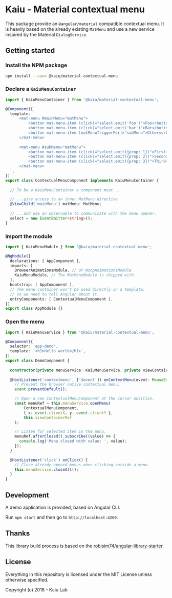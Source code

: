 # Kaiu - Material contextual menu

This package provide an `@angular/material` compatible contextual menu.
It is heavily based on the already existing `MatMenu` and use a new service inspired
by the Material `DialogService`.

## Getting started

### Install the NPM package

```sh
npm install --save @kaiu/material-contextual-menu
```

### Declare a `KaiuMenuContainer`

```typescript
import { KaiuMenuContainer } from '@kaiu/material-contextual-menu';

@Component({
  template: `
      <mat-menu #mainMenu="matMenu">
          <button mat-menu-item (click)="select.emit('foo')">Foo</button>
          <button mat-menu-item (click)="select.emit('bar')">Bar</button>
          <button mat-menu-item [matMenuTriggerFor]="subMenu">Others</button>
      </mat-menu>
      
      <mat-menu #subMenu="matMenu">
          <button mat-menu-item (click)="select.emit({prop: 1})">First</button>
          <button mat-menu-item (click)="select.emit({prop: 2})">Second</button>
          <button mat-menu-item (click)="select.emit({prop: 3})">Third</button>
      </mat-menu>
  `,
})
export class ContextualMenuComponent implements KaiuMenuContainer {
  
  // To be a KaiuMenuContainer a component must...

  // ...give access to an inner MatMenu directive
  @ViewChild('mainMenu') matMenu: MatMenu;
  
  // ...and use an observable to communicate with the menu opener.
  select = new EventEmitter<string>();
}
```

### Import the module

```typescript
import { KaiuMenuModule } from '@kaiu/material-contextual-menu';

@NgModule({
  declarations: [ AppComponent ],
  imports: [
    BrowserAnimationsModule, // Or NoopAnimationsModule
    KaiuMenuModule, // The MatMenuModule is shipped with.
  ],
  bootstrap: [ AppComponent ],
  // The menu container won't be used directly in a template,
  // so we need to tell Angular about it.
  entryComponents: [ ContextualMenuComponent ],
})
export class AppModule {}
```

### Open the menu

```typescript
import { KaiuMenuService } from '@kaiu/material-contextual-menu';

@Component({
  selector: 'app-demo',
  template: `<h1>Hello world</h1>`,
})
export class DemoComponent {
  
  constructor(private menuService: KaiuMenuService, private viewContainerRef: ViewContainerRef) {}
  
  @HostListener('contextmenu', ['$event']) onContextMenu(event: MouseEvent) {
    // Prevent the browser native contextual menu.
    event.preventDefault();

    // Open a new ContextualMenuComponent at the cursor position.
    const menuRef = this.menuService.openMenu(
        ContextualMenuComponent,
        { x: event.clientX, y: event.clientY },
        this.viewContainerRef
    );

    // Listen for selected item in the menu.
    menuRef.afterClosed().subscribe((value) => {
      console.log('Menu closed with value: ', value);
    });
  }

  @HostListener('click') onClick() {
    // Close already opened menus when clicking outside a menu.
    this.menuService.closeAll();
  }
}
```

## Development

A demo application is provided, based on Angular CLI.

Run `npm start` and then go to `http://localhost:4200`.

## Thanks

This library build process is based on the [robisim74/angular-library-starter](https://github.com/robisim74/angular-library-starter).

## License

Everything in this repository is licensed under the MIT License unless otherwise specified.

Copyright (c) 2018 - Kaiu Lab